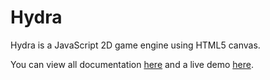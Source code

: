 # Hydra
 Hydra is a JavaScript 2D game engine using HTML5 canvas.

You can view all documentation [here](https://pages.klash.dev/Hydra) and a live demo [here](https://raw.githack.com/klashdevelopment/Hydra/main/index.html).
